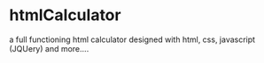 # htmlCalculator
a full  functioning html calculator designed with html, css, javascript (JQUery) and more....
